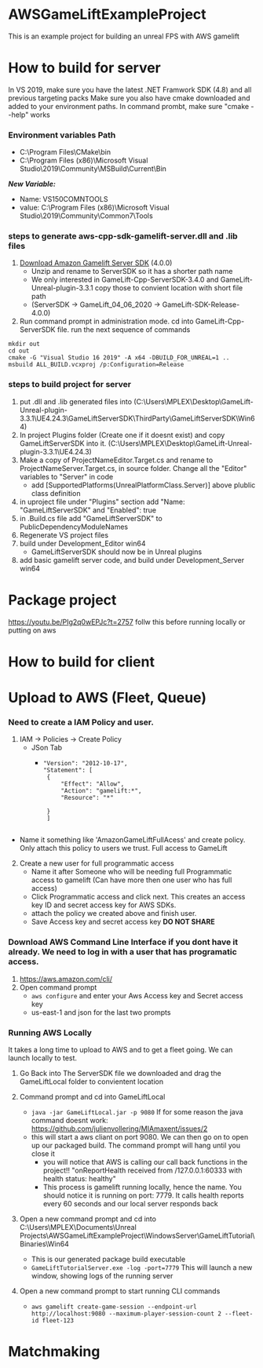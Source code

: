 # AWSGameLiftExampleProject

This is an example project for building an unreal FPS with AWS gamelift


# How to build for server

In VS 2019, make sure you have the latest .NET Framwork SDK (4.8) and all previous targeting packs
Make sure you also have cmake downloaded and added to your environment paths. In command prombt, make sure "cmake --help" works

### Environment variables Path
- C:\Program Files\CMake\bin
- C:\Program Files (x86)\Microsoft Visual Studio\2019\Community\MSBuild\Current\Bin

***New Variable:***
- Name: VS150COMNTOOLS
- value: C:\Program Files (x86)\Microsoft Visual Studio\2019\Community\Common7\Tools

### steps to generate aws-cpp-sdk-gamelift-server.dll and .lib files
1. [Download Amazon Gamelift Server SDK](https://aws.amazon.com/gamelift/getting-started/) (4.0.0) 
   - Unzip and rename to ServerSDK so it has a shorter path name
   - We only interested in GameLift-Cpp-ServerSDK-3.4.0 and GameLift-Unreal-plugin-3.3.1 copy those to convient location with short file path
   - (ServerSDK -> GameLift_04_06_2020 -> GameLift-SDK-Release-4.0.0)
2. Run command prompt in administration mode.  cd into GameLift-Cpp-ServerSDK file. run the next sequence of commands
```
mkdir out
cd out
cmake -G "Visual Studio 16 2019" -A x64 -DBUILD_FOR_UNREAL=1 ..
msbuild ALL_BUILD.vcxproj /p:Configuration=Release
```

### steps to build project for server
1. put .dll and .lib generated files into (C:\Users\MPLEX\Desktop\GameLift-Unreal-plugin-3.3.1\UE4.24.3\GameLiftServerSDK\ThirdParty\GameLiftServerSDK\Win64)
2. In project Plugins folder (Create one if it doesnt exist) and copy GameLiftServerSDK into it. (C:\Users\MPLEX\Desktop\GameLift-Unreal-plugin-3.3.1\UE4.24.3)
3. Make a copy of ProjectNameEditor.Target.cs and rename to ProjectNameServer.Target.cs, in source folder. Change all the "Editor" variables to "Server" in code
   - add [SupportedPlatforms(UnrealPlatformClass.Server)] above plublic class definition
4. in uproject file under "Plugins" section add "Name: "GameLiftServerSDK" and "Enabled": true
5. in .Build.cs file add "GameLiftServerSDK" to PublicDependencyModuleNames 
6. Regenerate VS project files
7. build under Development_Editor win64
   - GameLiftServerSDK should now be in Unreal plugins
8. add basic gamelift server code, and build under Development_Server win64

# Package project
https://youtu.be/PIg2q0wEPJc?t=2757
follw this before running locally or putting on aws

# How to build for client


# Upload to AWS (Fleet, Queue) 


### Need to create a IAM Policy and user. 
1. IAM -> Policies -> Create Policy
   - JSon Tab
     - ``` 
       "Version": "2012-10-17",
       "Statement": [
        {
            "Effect": "Allow",
            "Action": "gamelift:*",
            "Resource": "*"
            
        }
        ]
     ``` 
  - Name it something like 'AmazonGameLiftFullAcess' and create policy. Only attach this policy to users we trust. Full access to GameLift 

2. Create a new user for full programmatic access
   - Name it after Someone who will be needing full Programmatic access to gamelift (Can have more then one user who has full access)
   - Click Programmatic access and click next. This creates an access key ID and secret access key for AWS SDKs. 
   - attach the policy we created above and finish user. 
   - Save Access key and secret access key **DO NOT SHARE** 


### Download AWS Command Line Interface if you dont have it already. We need to log in with a user that has programatic access. 
1. https://aws.amazon.com/cli/ 
2. Open command prompt 
   - `aws configure` and enter your Aws Access key and Secret access key 
   - us-east-1 and json for the last two prompts

### Running AWS Locally 
It takes a long time to upload to AWS and to get a fleet going. We can launch locally to test.

1. Go Back into The ServerSDK file we downloaded and drag the GameLiftLocal folder to convientent location
2. Command prompt and cd into GameLiftLocal
   - ` java -jar GameLiftLocal.jar -p 9080 ` If for some reason the java command doesnt work: https://github.com/julienvollering/MIAmaxent/issues/2
   - this will start a aws cliant on port 9080. We can then go on to open up our packaged build. The command prompt will hang until you close it
     - you will notice that AWS is calling our call back functions in the project!! "onReportHealth received from /127.0.0.1:60333 with health status: healthy"
     - This process is gamelift running locally, hence the name. You should notice it is running on port: 7779. It calls health reports every 60 seconds and our local server responds back
3. Open a new command prompt and cd into C:\Users\MPLEX\Documents\Unreal Projects\AWSGameLiftExampleProject\WindowsServer\GameLiftTutorial\Binaries\Win64
   - This is our generated package build executable
   - ` GameLiftTutorialServer.exe -log -port=7779 ` This will launch a new window, showing logs of the running server
     
4. Open a new command prompt to start running CLI commands
   - ` aws gamelift create-game-session --endpoint-url http://localhost:9080 --maximum-player-session-count 2 --fleet-id fleet-123 `


# Matchmaking 
